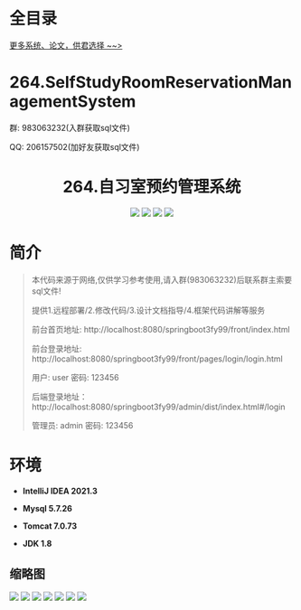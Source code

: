 # 全目录

[更多系统、论文，供君选择 ~~>](https://www.bitwise.net.cn)

# 264.SelfStudyRoomReservationManagementSystem

<p>群: 983063232(入群获取sql文件)</p>
<p>QQ: 206157502(加好友获取sql文件)</p>

<p><h1 align="center">264.自习室预约管理系统</h1></p>


<p align="center">
	<img src="https://img.shields.io/badge/jdk-1.8-orange.svg"/>
    <img src="https://img.shields.io/badge/springboot-5.x-lightgrey.svg"/>
    <img src="https://img.shields.io/badge/vue-3.x-blue.svg"/>
    <img src="https://img.shields.io/badge/mybatis-5.x-yellow.svg"/>
</p>

# 简介

> 本代码来源于网络,仅供学习参考使用,请入群(983063232)后联系群主索要sql文件!
>
> 提供1.远程部署/2.修改代码/3.设计文档指导/4.框架代码讲解等服务
>
> 前台首页地址: http://localhost:8080/springboot3fy99/front/index.html
>
> 前台登录地址: http://localhost:8080/springboot3fy99/front/pages/login/login.html
>
> 用户: user 密码: 123456
>
> 后端登录地址：http://localhost:8080/springboot3fy99/admin/dist/index.html#/login
>
> 管理员: admin   密码: 123456
>

# 环境

- <b>IntelliJ IDEA 2021.3</b>

- <b>Mysql 5.7.26</b>

- <b>Tomcat 7.0.73</b>

- <b>JDK 1.8</b>




## 缩略图

![](https://bitwise.oss-cn-heyuan.aliyuncs.com/2024/9/10/3238e4bc-5dd1-4587-9b9d-5d76fe4191a2.png)
![](https://bitwise.oss-cn-heyuan.aliyuncs.com/2024/9/10/92f4293d-bfb0-4286-976b-270f73515826.png)
![](https://bitwise.oss-cn-heyuan.aliyuncs.com/2024/9/10/95dd4fc0-6c48-4386-a5c2-9a610c034cca.png)
![](https://bitwise.oss-cn-heyuan.aliyuncs.com/2024/9/10/1776a5c9-fd01-4cf3-9d73-300f83bc0213.png)
![](https://bitwise.oss-cn-heyuan.aliyuncs.com/2024/9/10/18f07bf5-5444-46a4-941a-7222cf2cff95.png)
![](https://bitwise.oss-cn-heyuan.aliyuncs.com/2024/9/10/901f30f3-28a5-4cfe-a250-d79e202771ff.png)
![](https://bitwise.oss-cn-heyuan.aliyuncs.com/2024/9/10/3a39c3d4-e12b-4c9b-9079-64900511c30b.png)

